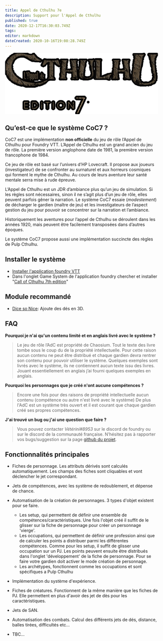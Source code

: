 ```yaml
---
title: Appel de Cthulhu 7e
description: Support pour l'Appel de Cthulhu
published: true
date: 2020-12-17T16:30:03.749Z
tags: 
editor: markdown
dateCreated: 2020-10-16T19:08:28.749Z
---
```


![logo_v7_(4).png](/images/home/logo_v7_(4).png)

## **Qu’est-ce que le système CoC7 ?**
CoC7 est une implémentation **non officielle** du jeu de rôle l’Appel de Cthulhu pour Foundry VTT.
L’Appel de Cthulhu est un grand ancien du jeu de rôle. La première version anglophone date de 1981, la première version francophone de 1984.

Ce jeu de rôle est basé sur l’univers d’HP Lovecraft. Il propose aux joueurs (investigateur) de se confronter au surnaturel et aux horreurs cosmiques qui forment le mythe de Cthulhu. Au cours de leurs aventure leur santé mentale serra mise à rude épreuve.

L’Appel de Cthulhu est un JDR d’ambiance plus qu’un jeu de simulation. Si les règles sont nécessaires, sinon il ne s’agit plus d’un jeu de rôle, elles peuvent parfois gêner la narration.
Le système CoC7 essaie (*modestement*) de décharger le gardien (maître de jeu) et les investigateurs de l’aspect gestion du jeu pour pouvoir se concentrer sur la narration et l’ambiance.

Historiquement les aventures pour l’appel de Cthulhu se déroulent dans les années 1920, mais peuvent être facilement transposées dans d’autres époques.

Le système CoC7 propose aussi une implémentation succincte des règles de Pulp Cthulhu.

## Installer le système
- [Installer l'application foundry VTT](https://foundryvtt.wiki/fr/pour-commencer/setup)
- Dans l'onglet Game System de l'application foundry chercher et installer "[Call of Cthulhu 7th edition](https://foundryvtt.com/packages/CoC7/)"

## Module recommandé
- [Dice so Nice](https://foundryvtt.com/packages/dice-so-nice/): Ajoute des dés en 3D.

## FAQ
**Pourquoi je n'ai qu'un contenu limité et en anglais livré avec le système ?**
>Le jeu de rôle l’AdC est propriété de Chaosium. Tout le texte des livre tombe sous le coup du de la propriété intellectuelle. Pour cette raison aucun contenu ne peut être distribué et chaque gardien devra rentrer son contenu pour pouvoir utiliser le système.
Quelques exemples sont livrés avec le système, ils ne contiennent aucun texte issu des livres. Jouant essentiellement en anglais j’ai fourni quelques exemples en anglais.

**Pourquoi les personnages que je créé n'ont aucune compétences ?**
>Encore une fois pour des raisons de propriété intellectuelle aucun contenu (compétence ou autre n'est livré avec le système)
De plus l'AdC est un système très ouvert et il est courant que chaque gardien créé ses propres compétences.

**J'ai trouvé un bug ou j'ai une question que faire ?**
>Vous pouvez contacter *Vétérini#8953* sur le discord de foundry ou sur le discord de la communauté française.
N’hésitez pas à rapporter vos bugs/suggestion sur la page [github du projet](https://github.com/HavlockV/CoC7-FoundryVTT/issues).

## Fonctionnalités principales
- Fiches de personnage. Les attributs dérivés sont calculés automatiquement. Les champs des fiches sont cliquables et vont déclencher le jet correspondant.

- Jets de compétences, avec les système de redoublement, et dépense de chance.

- Automatisation de la création de personnages. 3 types d'objet existent pour se faire.
  - Les setup, qui permettent de définir une ensemble de compétences/caractéristiques. Une fois l'objet créé il suffit de le glisser sur la fiche de personnage pour créer un personnage 'vierge'.
  - Les occupations, qui permettent de définir une profession ainsi que de calculer les points a distribuer parmi les différentes compétences. Comme pour les setup, il suffit de glisser une occupation sur un PJ. Les points peuvent ensuite être distribués dans l'onglet 'développement' de la fiche de personnage. Pour se faire votre gardien doit activer le mode création de personnage.
  - Les archétypes, fonctionnent comme les occupations et sont spécifiques a Pulp Cthulhu

- Implémentation du système d'expérience.

- Fiches de créatures. Fonctionnent de la même manière que les fiches de PJ. Elle permettent en plus d'avoir des jet de dès pour les caractéristiques.

- Jets de SAN.

- Automatisation des combats. Calcul des différents jets de dés, distance, balles tirées, difficultés etc...

- TBC...